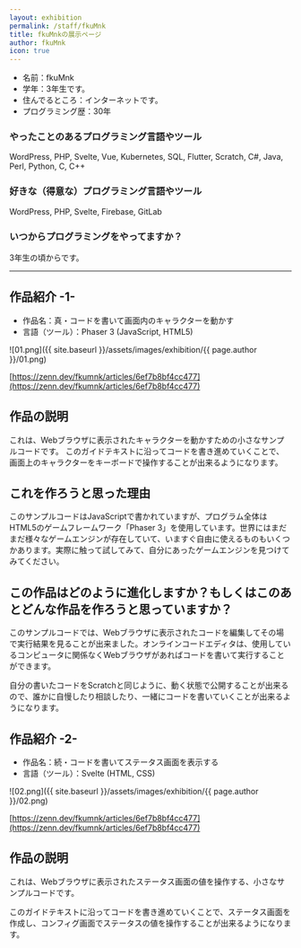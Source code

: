 ```yaml
---
layout: exhibition
permalink: /staff/fkuMnk
title: fkuMnkの展示ページ
author: fkuMnk
icon: true
---
```

- 名前：fkuMnk
- 学年：3年生です。
- 住んでるところ：インターネットです。
- プログラミング歴：30年

### やったことのあるプログラミング言語やツール

WordPress, PHP, Svelte, Vue, Kubernetes, SQL, Flutter, Scratch, C#, Java, Perl, Python, C, C++ 

### 好きな（得意な）プログラミング言語やツール

WordPress, PHP, Svelte, Firebase, GitLab

### いつからプログラミングをやってますか？

3年生の頃からです。

---

## 作品紹介 -1-

- 作品名：真・コードを書いて画面内のキャラクターを動かす
- 言語（ツール）：Phaser 3 (JavaScript, HTML5)

![01.png]({{ site.baseurl }}/assets/images/exhibition/{{ page.author }}/01.png)

[https://zenn.dev/fkumnk/articles/6ef7b8bf4cc477](https://zenn.dev/fkumnk/articles/6ef7b8bf4cc477)

## 作品の説明

これは、Webブラウザに表示されたキャラクターを動かすための小さなサンプルコードです。
このガイドテキストに沿ってコードを書き進めていくことで、画面上のキャラクターをキーボードで操作することが出来るようになります。

## これを作ろうと思った理由

このサンプルコードはJavaScriptで書かれていますが、プログラム全体はHTML5のゲームフレームワーク「Phaser 3」を使用しています。世界にはまだまだ様々なゲームエンジンが存在していて、いますぐ自由に使えるものもいくつかあります。実際に触って試してみて、自分にあったゲームエンジンを見つけてみてください。

## この作品はどのように進化しますか？もしくはこのあとどんな作品を作ろうと思っていますか？

このサンプルコードでは、Webブラウザに表示されたコードを編集してその場で実行結果を見ることが出来ました。オンラインコードエディタは、使用しているコンピュータに関係なくWebブラウザがあればコードを書いて実行することができます。

自分の書いたコードをScratchと同じように、動く状態で公開することが出来るので、誰かに自慢したり相談したり、一緒にコードを書いていくことが出来るようになります。

## 作品紹介 -2-

- 作品名：続・コードを書いてステータス画面を表示する
- 言語（ツール）：Svelte (HTML, CSS)

![02.png]({{ site.baseurl }}/assets/images/exhibition/{{ page.author }}/02.png)

[https://zenn.dev/fkumnk/articles/6ef7b8bf4cc477](https://zenn.dev/fkumnk/articles/6ef7b8bf4cc477)

## 作品の説明

これは、Webブラウザに表示されたステータス画面の値を操作する、小さなサンプルコードです。

このガイドテキストに沿ってコードを書き進めていくことで、ステータス画面を作成し、コンフィグ画面でステータスの値を操作することが出来るようになります。
